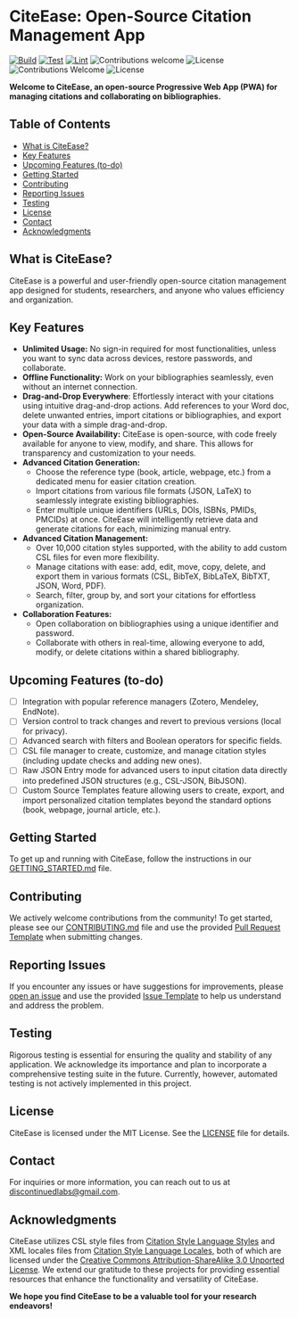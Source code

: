 # CiteEase: Open-Source Citation Management App

[![Build](https://github.com/discontinuedlabs/citeease/actions/workflows/build.yml/badge.svg)](https://github.com/discontinuedlabs/citeease/actions/workflows/build.yml)
[![Test](https://github.com/discontinuedlabs/citeease/actions/workflows/test.yml/badge.svg)](https://github.com/discontinuedlabs/citeease/actions/workflows/test.yml)
[![Lint](https://github.com/discontinuedlabs/citeease/actions/workflows/lint.yml/badge.svg)](https://github.com/discontinuedlabs/citeease/actions/workflows/lint.yml)
![Contributions welcome](https://img.shields.io/badge/contributions-welcome-brightgreen)
![License](https://img.shields.io/github/license/discontinuedlabs/citeease)
![Contributions Welcome](https://byob.yarr.is/discontinuedlabs/citeease/contributions-welcome)
![License](https://byob.yarr.is/discontinuedlabs/citeease/license)

**Welcome to CiteEase, an open-source Progressive Web App (PWA) for managing citations and collaborating on bibliographies.**

## Table of Contents

-   [What is CiteEase?](#what-is-citeease)
-   [Key Features](#key-features)
-   [Upcoming Features (to-do)](#upcoming-features-to-do)
-   [Getting Started](#getting-started)
-   [Contributing](#contributing)
-   [Reporting Issues](#reporting-issues)
-   [Testing](#testing)
-   [License](#license)
-   [Contact](#contact)
-   [Acknowledgments](#acknowledgments)

## What is CiteEase?

CiteEase is a powerful and user-friendly open-source citation management app designed for students, researchers, and anyone who values efficiency and organization.

## Key Features

-   **Unlimited Usage:** No sign-in required for most functionalities, unless you want to sync data across devices, restore passwords, and collaborate.
-   **Offline Functionality:** Work on your bibliographies seamlessly, even without an internet connection.
-   **Drag-and-Drop Everywhere**: Effortlessly interact with your citations using intuitive drag-and-drop actions. Add references to your Word doc, delete unwanted entries, import citations or bibliographies, and export your data with a simple drag-and-drop.
-   **Open-Source Availability:** CiteEase is open-source, with code freely available for anyone to view, modify, and share. This allows for transparency and customization to your needs.
-   **Advanced Citation Generation:**
    -   Choose the reference type (book, article, webpage, etc.) from a dedicated menu for easier citation creation.
    -   Import citations from various file formats (JSON, LaTeX) to seamlessly integrate existing bibliographies.
    -   Enter multiple unique identifiers (URLs, DOIs, ISBNs, PMIDs, PMCIDs) at once. CiteEase will intelligently retrieve data and generate citations for each, minimizing manual entry.
-   **Advanced Citation Management:**
    -   Over 10,000 citation styles supported, with the ability to add custom CSL files for even more flexibility.
    -   Manage citations with ease: add, edit, move, copy, delete, and export them in various formats (CSL, BibTeX, BibLaTeX, BibTXT, JSON, Word, PDF).
    -   Search, filter, group by, and sort your citations for effortless organization.
-   **Collaboration Features:**
    -   Open collaboration on bibliographies using a unique identifier and password.
    -   Collaborate with others in real-time, allowing everyone to add, modify, or delete citations within a shared bibliography.

## Upcoming Features (to-do)

-   [ ] Integration with popular reference managers (Zotero, Mendeley, EndNote).
-   [ ] Version control to track changes and revert to previous versions (local for privacy).
-   [ ] Advanced search with filters and Boolean operators for specific fields.
-   [ ] CSL file manager to create, customize, and manage citation styles (including update checks and adding new ones).
-   [ ] Raw JSON Entry mode for advanced users to input citation data directly into predefined JSON structures (e.g., CSL-JSON, BibJSON).
-   [ ] Custom Source Templates feature allowing users to create, export, and import personalized citation templates beyond the standard options (book, webpage, journal article, etc.).

## Getting Started

To get up and running with CiteEase, follow the instructions in our [GETTING_STARTED.md](GETTING_STARTED.md) file.

## Contributing

We actively welcome contributions from the community! To get started, please see our [CONTRIBUTING.md](CONTRIBUTING.md) file and use the provided [Pull Request Template](PULL_REQUEST_TEMPLATE.md) when submitting changes.

## Reporting Issues

If you encounter any issues or have suggestions for improvements, please [open an issue](https://github.com/discontinuedlabs/citeease/issues) and use the provided [Issue Template](ISSUE_TEMPLATE.md) to help us understand and address the problem.

## Testing

Rigorous testing is essential for ensuring the quality and stability of any application. We acknowledge its importance and plan to incorporate a comprehensive testing suite in the future. Currently, however, automated testing is not actively implemented in this project.

## License

CiteEase is licensed under the MIT License. See the [LICENSE](LICENSE) file for details.

## Contact

For inquiries or more information, you can reach out to us at [discontinuedlabs@gmail.com](mailto:discontinuedlabs@gmail.com).

## Acknowledgments

CiteEase utilizes CSL style files from [Citation Style Language Styles](https://github.com/citation-style-language/styles) and XML locales files from [Citation Style Language Locales](https://github.com/citation-style-language/locales), both of which are licensed under the [Creative Commons Attribution-ShareAlike 3.0 Unported License](https://creativecommons.org/licenses/by-sa/3.0/). We extend our gratitude to these projects for providing essential resources that enhance the functionality and versatility of CiteEase.

**We hope you find CiteEase to be a valuable tool for your research endeavors!**
